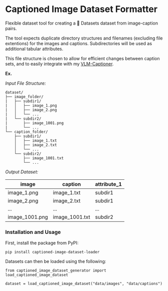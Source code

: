 # Captioned Image Dataset Formatter

Flexible dataset tool for creating a 🤗 Datasets dataset from image-caption pairs.

The tool expects duplicate directory structures and filenames (excluding file extentions) for the images and captions. Subdirectories will be used as additional tabular attributes.

This file structure is chosen to allow for efficient changes between caption sets, and to easily integrate with my [VLM-Captioner](https://github.com/alexsenden/vlm-captioning).

**Ex.**

_Input File Structure:_

```
dataset/
├── image_folder/
|   ├── subdir1/
|   │   ├── image_1.png
|   │   ├── image_2.png
|   │   └── ...
|   └── subdir2/
|       ├── image_1001.png
|       └── ...
└── caption_folder/
    ├── subdir1/
    │   ├── image_1.txt
    │   ├── image_2.txt
    │   └── ...
    └── subdir2/
        ├── image_1001.txt
        └── ...
```

_Output Dataset:_

| image          | caption        | attribute_1 |
| -------------- | -------------- | ----------- |
| image_1.png    | image_1.txt    | subdir1     |
| image_2.png    | image_2.txt    | subdir1     |
| ...            | ...            | ...         |
| image_1001.png | image_1001.txt | subdir2     |

### Installation and Usage

First, install the package from PyPI:

```
pip install captioned-image-dataset-loader
```

Datasets can then be loaded using the following:

```
from captioned_image_dataset_generator import load_captioned_image_dataset

dataset = load_captioned_image_dataset("data/images", "data/captions")
```
